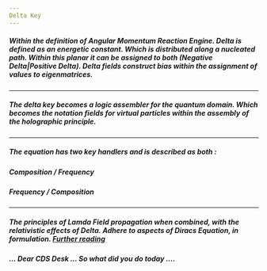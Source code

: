 ```yaml
---
Delta Key
---
```


##### Within the definition of Angular Momentum Reaction Engine. Delta is defined as an energetic constant. Which is distributed along a nucleated path. Within this planar it can be assigned to both (Negative Delta|Positive Delta). Delta fields construct bias within the assignment of values to eigenmatrices.

---

##### The delta key becomes a logic assembler for the quantum domain. Which becomes the notation fields for virtual particles within the assembly of the holographic principle.  

---

##### The equation has two key handlers and is described as both :

##### Composition / Frequency 
##### Frequency / Composition

---

##### The principles of Lamda Field propagation when combined, with the relativistic effects of Delta. Adhere to aspects of Diracs Equation, in formulation. [Further reading](https://en.m.wikipedia.org/wiki/Dirac_equation)


##### ... Dear CDS Desk ... So what did you do today ....
